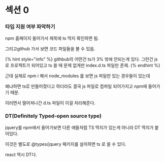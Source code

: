 # 섹션 0

### 타입 지원 여부 파악하기

npm 홈페이지 들어가서 제목에 ts 딱지 확인하면 됨.

그리고github 가서 보면 코드 파일들을 볼 수 있음.

{% hint style="info" %}
githbub의 어떤건 ts가 3% 밖에 안되는게 있다. 그런건 js로 프로젝트가 되어있고 ts 쓸 때 문제 없게만 index.d.ts 파일만 존재.
{% endhint %}

근데 실제로 npm i 해서 node\_modules 를 보면 js 파일만 있는 경우들이 있는데&#x20;

왜냐하면 ts로 만들어졌다고 하더라도 결국 js 파일로 컴파일 되어가지고 npm에 들어가기 때문.

이러면서 떨어져나간 d.ts 파일이 이걸 처리해준다.



### DT(Definitely Typed-open source type)

jquery를 npm에서 들어가보면 다른 애들처럼 TS 딱지가 있는게 아니라 DT 딱지가 붙어있다.

이것은 별도로 @types/jquery 패키지를 설치하면 ts 로 쓸 수 있다.

react 역시 DT다.



